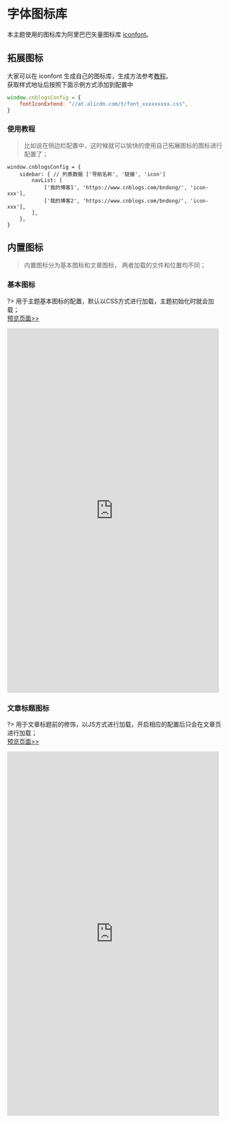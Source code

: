 # 字体图标库

本主题使用的图标库为阿里巴巴矢量图标库 [iconfont](https://www.iconfont.cn/)。

## 拓展图标
大家可以在 iconfont 生成自己的图标库，生成方法参考[教程](https://www.iconfont.cn/help/detail?spm=a313x.7781069.1998910419.13&helptype=about)。
<br>获取样式地址后按照下面示例方式添加到配置中

```javascript
window.cnblogsConfig = {
    fontIconExtend: "//at.alicdn.com/t/font_xxxxxxxxx.css",
}
```

### 使用教程

> 比如说在侧边栏配置中，这时候就可以愉快的使用自己拓展图标的图标进行配置了；

```
window.cnblogsConfig = {
    sidebar: { // 列表数据 ['导航名称', '链接', 'icon']
        navList: [
            ['我的博客1', 'https://www.cnblogs.com/bndong/', 'icon-xxx'],
            ['我的博客2', 'https://www.cnblogs.com/bndong/', 'icon-xxx'],
        ],
    },
}
```


## 内置图标

> 内置图标分为基本图标和文章图标， 两者加载的文件和位置均不同；


### 基本图标

?> 用于主题基本图标的配置，默认以CSS方式进行加载，主题初始化时就会加载；<br /> [预览页面>>](https://bndong.github.io/Cnblogs-Theme-SimpleMemory/v2/iconfontDemo/demo_index.html)


<iframe
height=850
width=98%
src="https://bndong.github.io/Cnblogs-Theme-SimpleMemory/v2/iconfontDemo/demo_index.html"
frameborder=0
allowfullscreen>
</iframe>

### 文章标题图标

?> 用于文章标题前的修饰，以JS方式进行加载，开启相应的配置后只会在文章页进行加载；<br /> [预览页面>>](https://bndong.github.io/Cnblogs-Theme-SimpleMemory/v2/iconfontDemo/posts_index.html)

<iframe
height=850
width=98%
src="https://bndong.github.io/Cnblogs-Theme-SimpleMemory/v2/iconfontDemo/posts_index.html"
frameborder=0
allowfullscreen>
</iframe>